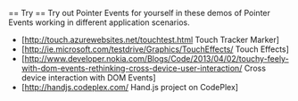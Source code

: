 == Try ==
Try out Pointer Events for yourself in these demos of Pointer Events working in different application scenarios.

* [http://touch.azurewebsites.net/touchtest.html Touch Tracker Marker]
* [http://ie.microsoft.com/testdrive/Graphics/TouchEffects/ Touch Effects]
* [http://www.developer.nokia.com/Blogs/Code/2013/04/02/touchy-feely-with-dom-events-rethinking-cross-device-user-interaction/ Cross device interaction with DOM Events]
* [http://handjs.codeplex.com/ Hand.js project on CodePlex]
